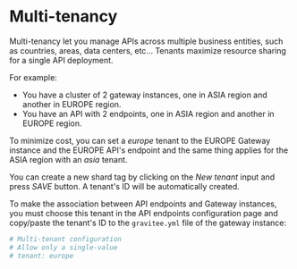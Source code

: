 # Multi-tenancy

Multi-tenancy let you manage APIs across multiple business entities, such as countries, areas, data centers, etc...
Tenants maximize resource sharing for a single API deployment.

For example:

* You have a cluster of 2 gateway instances, one in ASIA region and another in EUROPE region.
* You have an API with 2 endpoints, one in ASIA region and another in EUROPE region.

To minimize cost, you can set a *europe* tenant to the EUROPE Gateway instance and the EUROPE API's endpoint and the same thing applies for the ASIA region with an *asia* tenant.

You can create a new shard tag by clicking on the *New tenant* input and press *SAVE* button. A tenant's ID will be automatically created.

To make the association between API endpoints and Gateway instances,
you must choose this tenant in the API endpoints configuration page and copy/paste the tenant's ID to the `gravitee.yml` file of the gateway instance:

```yaml
# Multi-tenant configuration
# Allow only a single-value
# tenant: europe
```
